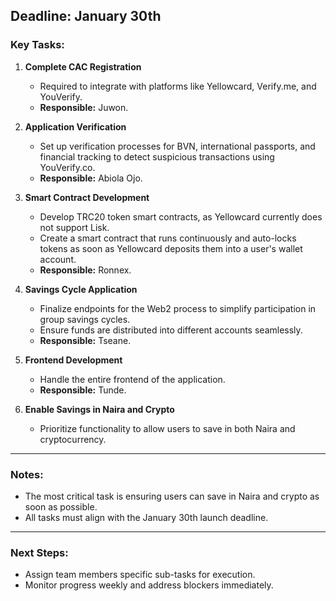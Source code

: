 ## Deadline: January 30th

### Key Tasks:
1. **Complete CAC Registration**  
   - Required to integrate with platforms like Yellowcard, Verify.me, and YouVerify.  
   - **Responsible:** Juwon.

2. **Application Verification**  
   - Set up verification processes for BVN, international passports, and financial tracking to detect suspicious transactions using YouVerify.co.  
   - **Responsible:** Abiola Ojo.

3. **Smart Contract Development**  
   - Develop TRC20 token smart contracts, as Yellowcard currently does not support Lisk.  
   - Create a smart contract that runs continuously and auto-locks tokens as soon as Yellowcard deposits them into a user's wallet account.  
   - **Responsible:** Ronnex.

4. **Savings Cycle Application**  
   - Finalize endpoints for the Web2 process to simplify participation in group savings cycles.  
   - Ensure funds are distributed into different accounts seamlessly.  
   - **Responsible:** Tseane.

5. **Frontend Development**  
   - Handle the entire frontend of the application.  
   - **Responsible:** Tunde.

6. **Enable Savings in Naira and Crypto**  
   - Prioritize functionality to allow users to save in both Naira and cryptocurrency.  

---

### Notes:
- The most critical task is ensuring users can save in Naira and crypto as soon as possible.
- All tasks must align with the January 30th launch deadline.

---

### Next Steps:
- Assign team members specific sub-tasks for execution.
- Monitor progress weekly and address blockers immediately.
